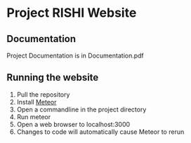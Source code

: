 # Project RISHI Website

## Documentation
Project Documentation is in Documentation.pdf

## Running the website
1. Pull the repository
2. Install [Meteor](https://www.meteor.com/)
3. Open a commandline in the project directory
4. Run meteor
5. Open a web browser to localhost:3000
6. Changes to code will automatically cause Meteor to rerun
